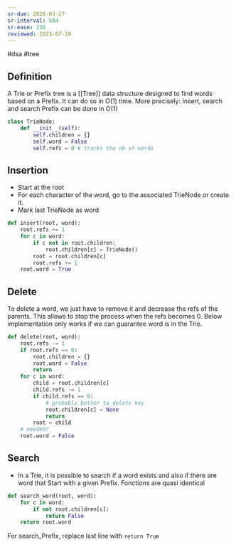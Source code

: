 ```yaml
---
sr-due: 2026-03-27
sr-interval: 584
sr-ease: 230
reviewed: 2023-07-19
---
```


#dsa #tree

## Definition

A Trie or Prefix tree is a [[Tree]] data structure designed to find words based on a Prefix. It can do so in O(1) time.
More precisely:
Insert, search and search Prefix can be done in O(1)

```python
class TrieNode:
    def __init__(self):
        self.children = {}
        self.word = False
        self.refs = 0 # tracks the nb of words
```

## Insertion

- Start at the root
- For each character of the word, go to the associated TrieNode or create it.
- Mark last TrieNode as word

```python
def insert(root, word):
    root.refs += 1
    for c in word:
        if c not in root.children:
            root.children[c] = TrieNode()
        root = root.children[c]
        root.refs += 1
    root.word = True
```

## Delete

To delete a word, we just have to remove it and decrease the refs of the parents.
This allows to stop the process when the refs becomes 0.
Below implementation only works if we can guarantee word is in the Trie.

```python
def delete(root, word):
    root.refs -= 1
    if root.refs == 0:
        root.children = {}
        root.word = False
        return
    for c in word:
        child = root.children[c]
        child.refs -= 1
        if child.refs == 0:
            # probably better to delete key
            root.children[c] = None
            return
        root = child
    # needed?
    root.word = False
```

## Search

- In a Trie, it is possible to search if a word exists and also if there are word that Start with a given Prefix. Fonctions are quasi identical

```python
def search_word(root, word):
    for c in word:
        if not root.children[c]:
            return False
    return root.word
```

For search_Prefix, replace last line with `return True`
